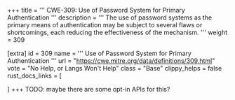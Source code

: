 +++
title = '''
CWE-309: Use of Password System for Primary Authentication
'''
description	= '''
The use of password systems as the primary means of authentication may be subject to several flaws or shortcomings, each reducing the effectiveness of the mechanism.
'''
weight = 309

[extra]
id = 309
name = '''
Use of Password System for Primary Authentication
'''
url = "https://cwe.mitre.org/data/definitions/309.html"
vote = "No Help, or Langs Won't Help"
class = "Base"
clippy_helps = false
rust_docs_links = [
	
]
+++
TODO: maybe there are some opt-in APIs for this?